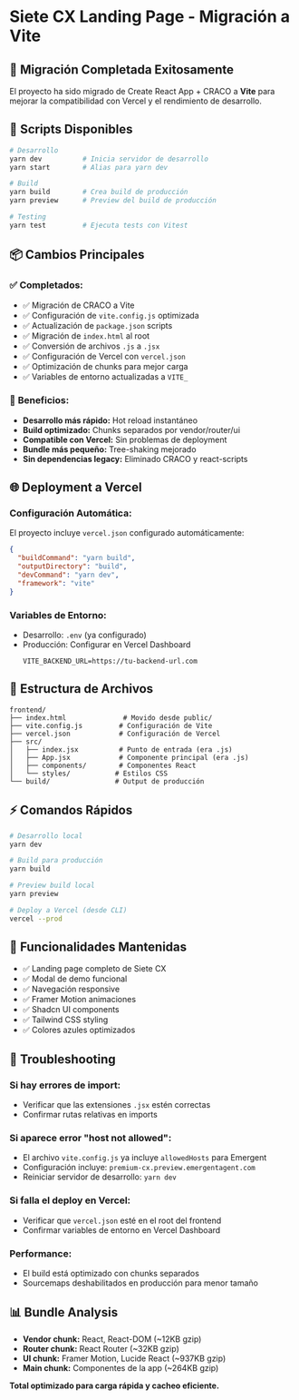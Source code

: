 # Siete CX Landing Page - Migración a Vite

## 🎉 Migración Completada Exitosamente

El proyecto ha sido migrado de Create React App + CRACO a **Vite** para mejorar la compatibilidad con Vercel y el rendimiento de desarrollo.

## 🚀 Scripts Disponibles

```bash
# Desarrollo
yarn dev          # Inicia servidor de desarrollo
yarn start        # Alias para yarn dev

# Build
yarn build        # Crea build de producción
yarn preview      # Preview del build de producción

# Testing  
yarn test         # Ejecuta tests con Vitest
```

## 📦 Cambios Principales

### ✅ **Completados:**
- ✅ Migración de CRACO a Vite
- ✅ Configuración de `vite.config.js` optimizada
- ✅ Actualización de `package.json` scripts
- ✅ Migración de `index.html` al root
- ✅ Conversión de archivos `.js` a `.jsx` 
- ✅ Configuración de Vercel con `vercel.json`
- ✅ Optimización de chunks para mejor carga
- ✅ Variables de entorno actualizadas a `VITE_`

### 🎯 **Beneficios:**
- **Desarrollo más rápido:** Hot reload instantáneo
- **Build optimizado:** Chunks separados por vendor/router/ui
- **Compatible con Vercel:** Sin problemas de deployment
- **Bundle más pequeño:** Tree-shaking mejorado
- **Sin dependencias legacy:** Eliminado CRACO y react-scripts

## 🌐 Deployment a Vercel

### Configuración Automática:
El proyecto incluye `vercel.json` configurado automáticamente:

```json
{
  "buildCommand": "yarn build",
  "outputDirectory": "build", 
  "devCommand": "yarn dev",
  "framework": "vite"
}
```

### Variables de Entorno:
- Desarrollo: `.env` (ya configurado)
- Producción: Configurar en Vercel Dashboard
  ```
  VITE_BACKEND_URL=https://tu-backend-url.com
  ```

## 🔧 Estructura de Archivos

```
frontend/
├── index.html              # Movido desde public/
├── vite.config.js         # Configuración de Vite
├── vercel.json            # Configuración de Vercel
├── src/
│   ├── index.jsx          # Punto de entrada (era .js)
│   ├── App.jsx            # Componente principal (era .js)
│   ├── components/        # Componentes React
│   └── styles/           # Estilos CSS
└── build/                # Output de producción
```

## ⚡ Comandos Rápidos

```bash
# Desarrollo local
yarn dev

# Build para producción  
yarn build

# Preview build local
yarn preview

# Deploy a Vercel (desde CLI)
vercel --prod
```

## 🎨 Funcionalidades Mantenidas

- ✅ Landing page completo de Siete CX
- ✅ Modal de demo funcional
- ✅ Navegación responsive
- ✅ Framer Motion animaciones
- ✅ Shadcn UI components  
- ✅ Tailwind CSS styling
- ✅ Colores azules optimizados

## 🐛 Troubleshooting

### Si hay errores de import:
- Verificar que las extensiones `.jsx` estén correctas
- Confirmar rutas relativas en imports

### Si aparece error "host not allowed":
- El archivo `vite.config.js` ya incluye `allowedHosts` para Emergent
- Configuración incluye: `premium-cx.preview.emergentagent.com`
- Reiniciar servidor de desarrollo: `yarn dev`

### Si falla el deploy en Vercel:
- Verificar que `vercel.json` esté en el root del frontend
- Confirmar variables de entorno en Vercel Dashboard

### Performance:
- El build está optimizado con chunks separados
- Sourcemaps deshabilitados en producción para menor tamaño

## 📊 Bundle Analysis

- **Vendor chunk:** React, React-DOM (~12KB gzip)
- **Router chunk:** React Router (~32KB gzip)  
- **UI chunk:** Framer Motion, Lucide React (~937KB gzip)
- **Main chunk:** Componentes de la app (~264KB gzip)

**Total optimizado para carga rápida y cacheo eficiente.**